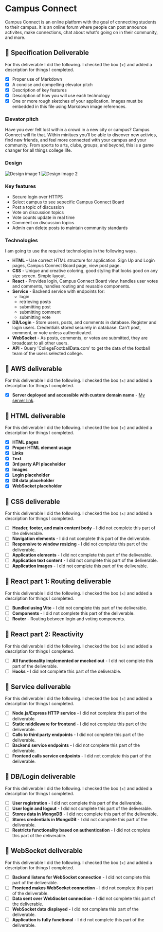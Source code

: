 # Campus Connect

<!-- [My Notes](notes.md) -->

Campus Connect is an online platform with the goal of connecting students to their campus. It is an online forum where people can post announce activites, make connections, chat about what's going on in their community, and more.

## 🚀 Specification Deliverable

<!-- > [!NOTE]
>  Fill in this sections as the submission artifact for this deliverable. You can refer to this [example](https://github.com/webprogramming260/startup-example/blob/main/README.md) for inspiration. -->

For this deliverable I did the following. I checked the box `[x]` and added a description for things I completed.

- [x] Proper use of Markdown
- [x] A concise and compelling elevator pitch
- [x] Description of key features
- [x] Description of how you will use each technology
- [x] One or more rough sketches of your application. Images must be embedded in this file using Markdown image references.

### Elevator pitch

Have you ever felt lost within a crowd in a new city or campus? Campus Connect will fix that. Within minitues you'll be able to discover new activies, find new friends, and feel more connected with your campus and your community. From sports to arts, clubs, groups, and beyond, this is a game changer for all things college life.

### Design

![Design image 1](initial-mockup-1.png)
![Design image 2](initial-mockup-2.png)

### Key features

- Secure login over HTTPS
- Select campus to see sepecific Campus Connect Board
- Post a topic of discussion
- Vote on discussion topics
- Vote counts update in real time
- Comment on discussion topics
- Admin can delete posts to maintain community standards


### Technologies

I am going to use the required technologies in the following ways.

- **HTML** - Use correct HTML structure for application. Sign Up and Login pages, Campus Connect Board page, view post page.
- **CSS** - Unique and creative coloring, good styling that looks good on any size screen. Simple layout.
- **React** - Provides login, Campus Connect Board view, handles user votes and comments, handles routing and reusable components.
- **Service** - Backend service with endpoints for:
    - login
    - retrieving posts
    - submitting post
    - submitting comment
    - submitting vote
- **DB/Login** - Store users, posts, and comments in database. Register and login users. Credentials stored securely in database. Can't post, comment, or vote unless authenticated.
- **WebSocket** - As posts, comments, or votes are submitted, they are broadcast to all other users.
- **API** - Query 'CollegeFootballData.com' to get the data of the football team of the users selected college.

## 🚀 AWS deliverable

For this deliverable I did the following. I checked the box `[x]` and added a description for things I completed.

- [x] **Server deployed and accessible with custom domain name** - [My server link](https://luke-fairbanks.click).

## 🚀 HTML deliverable

For this deliverable I did the following. I checked the box `[x]` and added a description for things I completed.

- [x] **HTML pages**
- [x] **Proper HTML element usage**
- [x] **Links**
- [x] **Text**
- [x] **3rd party API placeholder**
- [x] **Images**
- [x] **Login placeholder**
- [x] **DB data placeholder**
- [x] **WebSocket placeholder**

## 🚀 CSS deliverable

For this deliverable I did the following. I checked the box `[x]` and added a description for things I completed.

- [ ] **Header, footer, and main content body** - I did not complete this part of the deliverable.
- [ ] **Navigation elements** - I did not complete this part of the deliverable.
- [ ] **Responsive to window resizing** - I did not complete this part of the deliverable.
- [ ] **Application elements** - I did not complete this part of the deliverable.
- [ ] **Application text content** - I did not complete this part of the deliverable.
- [ ] **Application images** - I did not complete this part of the deliverable.

## 🚀 React part 1: Routing deliverable

For this deliverable I did the following. I checked the box `[x]` and added a description for things I completed.

- [ ] **Bundled using Vite** - I did not complete this part of the deliverable.
- [ ] **Components** - I did not complete this part of the deliverable.
- [ ] **Router** - Routing between login and voting components.

## 🚀 React part 2: Reactivity

For this deliverable I did the following. I checked the box `[x]` and added a description for things I completed.

- [ ] **All functionality implemented or mocked out** - I did not complete this part of the deliverable.
- [ ] **Hooks** - I did not complete this part of the deliverable.

## 🚀 Service deliverable

For this deliverable I did the following. I checked the box `[x]` and added a description for things I completed.

- [ ] **Node.js/Express HTTP service** - I did not complete this part of the deliverable.
- [ ] **Static middleware for frontend** - I did not complete this part of the deliverable.
- [ ] **Calls to third party endpoints** - I did not complete this part of the deliverable.
- [ ] **Backend service endpoints** - I did not complete this part of the deliverable.
- [ ] **Frontend calls service endpoints** - I did not complete this part of the deliverable.

## 🚀 DB/Login deliverable

For this deliverable I did the following. I checked the box `[x]` and added a description for things I completed.

- [ ] **User registration** - I did not complete this part of the deliverable.
- [ ] **User login and logout** - I did not complete this part of the deliverable.
- [ ] **Stores data in MongoDB** - I did not complete this part of the deliverable.
- [ ] **Stores credentials in MongoDB** - I did not complete this part of the deliverable.
- [ ] **Restricts functionality based on authentication** - I did not complete this part of the deliverable.

## 🚀 WebSocket deliverable

For this deliverable I did the following. I checked the box `[x]` and added a description for things I completed.

- [ ] **Backend listens for WebSocket connection** - I did not complete this part of the deliverable.
- [ ] **Frontend makes WebSocket connection** - I did not complete this part of the deliverable.
- [ ] **Data sent over WebSocket connection** - I did not complete this part of the deliverable.
- [ ] **WebSocket data displayed** - I did not complete this part of the deliverable.
- [ ] **Application is fully functional** - I did not complete this part of the deliverable.
